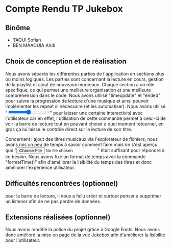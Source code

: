 # Compte Rendu TP Jukebox

## Binôme
- TAQUI Sofian
- BEN MAAOUIA Ahdi

## Choix de conception et de réalisation

Nous avons séparés les différentes parties de l'application en sections plus ou moins logiques. Les parties sont concernant la lecture en cours, gestion de la playlist et ajout de nouveaux morceaux. Chaque section a un rôle spécifique, ce qui permet une meilleure organisation et une meilleure comprehension dans le code. Nous avons utilisé "timeupdate" et "ended" pour suivre la progression de lecture d'une musique et ainsi pouvoir implémenter les repeat si nécessaire (et les automatiser).
Nous avons utilisé "<input type="range">" pour laisser une certaine interactivité avec l'utilisateur car en effet, l'utilisation de cette commande permet à celui-ci de voir la barre de lecture tout en pouvant choisir à quel moment retourner, en gros ça lui laisse le contrôle direct sur la lecture de son titre.

Concernant l'ajout des titres musicaux via l'explorateur de fichiers, nous avons mis un peu de temps à savoir comment faire mais on s'est aperçu que "<input type="file">" était suffisant pour répondre à ce besoin.
Nous avons fixé un format de temps avec la commande "formatTime()" afin d'améliorer la lisibilité du temps des titres et donc améliorer l'expérience utilisateur.

## Difficultés rencontrées (optionnel)
pour la barre de lecture, il nous a fallu créer et surtout penser à supprimer un listener afin de ne pas perdre de données.

## Extensions réalisées (optionnel)
Nous avons modifié la police du projet grâce à Google Fonts.
Nous avons donc amélioré la mise en page de la vue Jukebox afin d'améliorer la lisibilité pour l'utilisateur. 